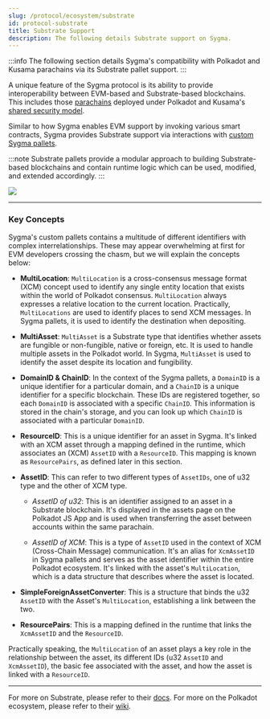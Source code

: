 ```yaml
---
slug: /protocol/ecosystem/substrate
id: protocol-substrate
title: Substrate Support
description: The following details Substrate support on Sygma.
---
```


:::info
The following section details Sygma's compatibility with Polkadot and Kusama parachains via its Substrate pallet support. 
:::

A unique feature of the Sygma protocol is its ability to provide interoperability between EVM-based and Substrate-based blockchains. This includes those [parachains](https://wiki.polkadot.network/docs/learn-parachains) deployed under Polkadot and Kusama's [shared security model](https://wiki.polkadot.network/docs/learn-architecture).

Similar to how Sygma enables EVM support by invoking various smart contracts, Sygma provides Substrate support via interactions with [custom Sygma pallets](https://github.com/sygmaprotocol/sygma-substrate-pallets). 

:::note
Substrate pallets provide a modular approach to building Substrate-based blockchains and contain runtime logic which can be used, modified, and extended accordingly. 
:::

![](<../../../../static/assets/Substrate __ EVM.png>)

---

### Key Concepts

Sygma's custom pallets contains a multitude of different identifiers with complex interrelationships. These may appear overwhelming at first for EVM developers crossing the chasm, but we will explain the concepts below:

- **MultiLocation**: `MultiLocation` is a cross-consensus message format (XCM) concept used to identify any single entity location that exists within the world of Polkadot consensus. `MultiLocation` always expresses a relative location to the current location. Practically, `MultiLocations` are used to identify places to send XCM messages. In Sygma pallets, it is used to identify the destination when depositing.
- **MultiAsset**: `MultiAsset` is a Substrate type that identifies whether assets are fungible or non-fungible, native or foreign, etc. It is used to handle multiple assets in the Polkadot world. In Sygma, `MultiAsset` is used to identify the asset despite its location and fungibility. 
-  **DomainID & ChainID**: In the context of the Sygma pallets, a `DomainID` is a unique identifier for a particular domain, and a `ChainID` is a unique identifier for a specific blockchain. These IDs are registered together, so each `DomainID` is associated with a specific `ChainID`. This information is stored in the chain's storage, and you can look up which `ChainID` is associated with a particular `DomainID`.
-  **ResourceID**: This is a unique identifier for an asset in Sygma. It's linked with an XCM asset through a mapping defined in the runtime, which associates an (XCM) `AssetID` with a `ResourceID`. This mapping is known as `ResourcePairs`, as defined later in this section.
-  **AssetID**: This can refer to two different types of `AssetIDs`, one of u32 type and the other of XCM type.

    - *AssetID of u32*: This is an identifier assigned to an asset in a Substrate blockchain. It's displayed in the assets page on the Polkadot JS App and is used when transferring the asset between accounts within the same parachain.

    - *AssetID of XCM*: This is a type of `AssetID` used in the context of XCM (Cross-Chain Message) communication. It's an alias for `XcmAssetID` in Sygma pallets and serves as the asset identifier within the entire Polkadot ecosystem. It's linked with the asset's `MultiLocation`, which is a data structure that describes where the asset is located.
- **SimpleForeignAssetConverter**: This is a structure that binds the u32 `AssetID` with the Asset's `MultiLocation`, establishing a link between the two.

- **ResourcePairs**: This is a mapping defined in the runtime that links the `XcmAssetID` and the `ResourceID`.

Practically speaking, the `MultiLocation` of an asset plays a key role in the relationship between the asset, its different IDs (u32 `AssetID` and `XcmAssetID`), the basic fee associated with the asset, and how the asset is linked with a `ResourceID`.

---

For more on Substrate, please refer to their [docs](https://docs.substrate.io/quick-start/). For more on the Polkadot ecosystem, please refer to their [wiki](https://wiki.polkadot.network/docs/getting-started).

